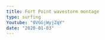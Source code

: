 ```yaml
---
title: Fort Point wavestorm montage
type: surfing
Youtube: "0VGGjWyjZqY"
date: "2020-01-03"
---
```

